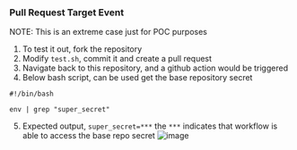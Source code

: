 ### Pull Request Target Event

NOTE: This is an extreme case just for POC purposes 

1. To test it out, fork the repository
2. Modify `test.sh`, commit it and create a pull request
3. Navigate back to this repository, and a github action would be triggered
4. Below bash script, can be used get the base repository secret  
  ```
  #!/bin/bash
  
  env | grep "super_secret"
  ```
5. Expected output, `super_secret=***` the `***` indicates that workflow is able to access the base repo secret 
  ![image](https://github.com/test-organization-wengonn-v2/pull-request-target-vuln-v2/assets/122330473/fa81ec49-59f6-4f33-9836-fbe5509bda6f)
